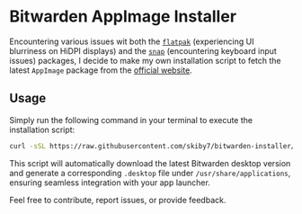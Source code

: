 # Bitwarden AppImage Installer

Encountering various issues wit both the [`flatpak`](https://flathub.org/apps/com.bitwarden.desktop) (experiencing UI blurriness on HiDPI displays) and the [`snap`](https://snapcraft.io/bitwarden) (encountering keyboard input issues) packages, I decide to make my own installation script to fetch the latest `AppImage` package from the [official website](https://bitwarden.com/).

## Usage

Simply run the following command in your terminal to execute the installation script:
```bash
curl -sSL https://raw.githubusercontent.com/skiby7/bitwarden-installer/master/install-bitwarden.sh | bash
```

This script will automatically download the latest Bitwarden desktop version and generate a corresponding `.desktop` file under `/usr/share/applications`, ensuring seamless integration with your app launcher.

Feel free to contribute, report issues, or provide feedback.